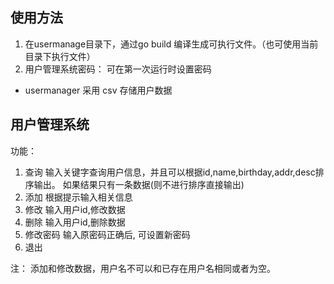 ## 使用方法

1. 在usermanage目录下，通过go build 编译生成可执行文件。（也可使用当前目录下执行文件）
2. 用户管理系统密码： 可在第一次运行时设置密码

- usermanager 采用 csv 存储用户数据

## 用户管理系统

功能：
1. 查询
	输入关键字查询用户信息，并且可以根据id,name,birthday,addr,desc排序输出。
	如果结果只有一条数据(则不进行排序直接输出)
2. 添加
	根据提示输入相关信息
3. 修改
	输入用户id,修改数据
4. 删除
	输入用户id,删除数据
5. 修改密码
	输入原密码正确后, 可设置新密码
6. 退出

注： 添加和修改数据，用户名不可以和已存在用户名相同或者为空。

